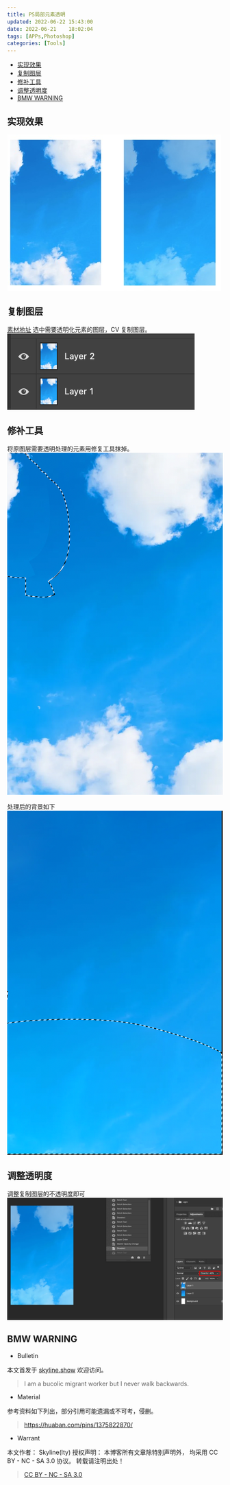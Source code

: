 ```yaml
---
title: PS局部元素透明
updated: 2022-06-22	15:43:00
date: 2022-06-21	18:02:04
tags: [APPs,Photoshop]
categories: [Tools]
---
```

            
            

<!-- @import "[TOC]" {cmd="toc" depthFrom=1 depthTo=6 orderedList=false} -->

<!-- code_chunk_output -->

  - [实现效果](#实现效果)
  - [复制图层](#复制图层)
  - [修补工具](#修补工具)
  - [调整透明度](#调整透明度)
  - [BMW WARNING](#bmw-warning)


<!-- /code_chunk_output -->

## 实现效果

![PS局部元素透明20220303173301](https://raw.githubusercontent.com/skylinety/blog-pics/master/imgs/PS%E5%B1%80%E9%83%A8%E5%85%83%E7%B4%A0%E9%80%8F%E6%98%8E20220303173301.png)

## 复制图层

[素材地址](https://github.com/skylinety/Blog/blob/main/Demos/Tools/APPs/Photoshop/sky.jpeg)
选中需要透明化元素的图层，CV 复制图层。
![PS局部元素透明20220303171829](https://raw.githubusercontent.com/skylinety/blog-pics/master/imgs/PS%E5%B1%80%E9%83%A8%E5%85%83%E7%B4%A0%E9%80%8F%E6%98%8E20220303171829.png)

## 修补工具
<!--more-->

将原图层需要透明处理的元素用修复工具抹掉。
![PS局部元素透明20220303172110](https://raw.githubusercontent.com/skylinety/blog-pics/master/imgs/PS%E5%B1%80%E9%83%A8%E5%85%83%E7%B4%A0%E9%80%8F%E6%98%8E20220303172110.png)

处理后的背景如下
![PS局部元素透明20220303172247](https://raw.githubusercontent.com/skylinety/blog-pics/master/imgs/PS%E5%B1%80%E9%83%A8%E5%85%83%E7%B4%A0%E9%80%8F%E6%98%8E20220303172247.png)

## 调整透明度

调整复制图层的不透明度即可
![PS局部元素透明20220303172442](https://raw.githubusercontent.com/skylinety/blog-pics/master/imgs/PS%E5%B1%80%E9%83%A8%E5%85%83%E7%B4%A0%E9%80%8F%E6%98%8E20220303172442.png)

## BMW WARNING

- Bulletin

本文首发于 [skyline.show](http://www.skyline.show)  欢迎访问。

> I am a bucolic migrant worker but I never walk backwards.

- Material

参考资料如下列出，部分引用可能遗漏或不可考，侵删。

> https://huaban.com/pins/1375822870/

- Warrant

本文作者： Skyline(lty)
授权声明： 本博客所有文章除特别声明外， 均采用 CC BY - NC - SA 3.0 协议。 转载请注明出处！

> [CC BY - NC - SA 3.0](https://creativecommons.org/licenses/by-nc-sa/3.0/deed.zh)
